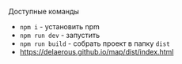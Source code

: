 
 Доступные команды

-   `npm i` - установить npm
-   `npm run dev` - запустить 
-   `npm run build` - собрать проект в папку `dist`
-    https://delaerous.github.io/map/dist/index.html
